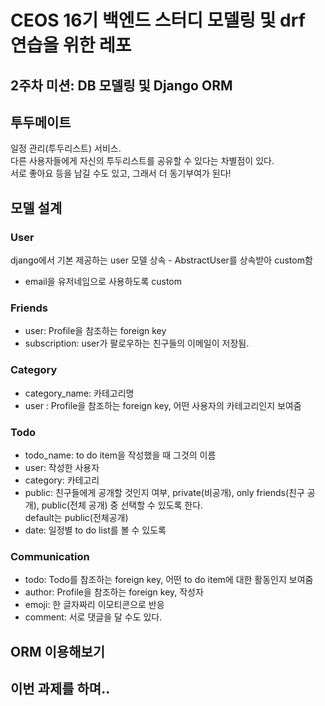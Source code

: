# CEOS 16기 백엔드 스터디 모델링 및 drf 연습을 위한 레포


## 2주차 미션: DB 모델링 및 Django ORM

## 투두메이트
일정 관리(투두리스트) 서비스.  
다른 사용자들에게 자신의 투두리스트를 공유할 수 있다는 차별점이 있다.  
서로 좋아요 등을 남길 수도 있고, 그래서 더 동기부여가 된다!

## 모델 설계

### User
django에서 기본 제공하는 user 모델 상속  - AbstractUser를 상속받아 custom함
- email을 유저네임으로 사용하도록 custom

### Friends
- user: Profile을 참조하는 foreign key
- subscription: user가 팔로우하는 친구들의 이메일이 저장됨.

### Category
- category_name: 카테고리명
- user : Profile을 참조하는 foreign key, 어떤 사용자의 카테고리인지 보여줌

### Todo
- todo_name: to do item을 작성했을 때 그것의 이름
- user: 작성한 사용자
- category: 카테고리
- public: 친구들에게 공개할 것인지 여부, private(비공개), only friends(친구 공개), public(전체 공개) 중 선택할 수 있도록 한다.  
default는 public(전체공개)
- date: 일정별 to do list를 볼 수 있도록

### Communication
- todo: Todo를 참조하는 foreign key, 어떤 to do item에 대한 활동인지 보여줌
- author: Profile을 참조하는 foreign key, 작성자
- emoji: 한 글자짜리 이모티콘으로 반응
- comment: 서로 댓글을 달 수도 있다.

## ORM 이용해보기

## 이번 과제를 하며..

